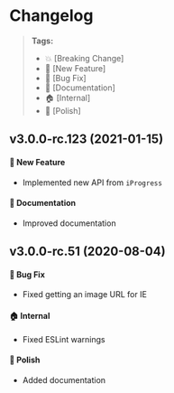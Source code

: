Changelog
=========

> **Tags:**
> - :boom:       [Breaking Change]
> - :rocket:     [New Feature]
> - :bug:        [Bug Fix]
> - :memo:       [Documentation]
> - :house:      [Internal]
> - :nail_care:  [Polish]

## v3.0.0-rc.123 (2021-01-15)

#### :rocket: New Feature

* Implemented new API from `iProgress`

#### :memo: Documentation

* Improved documentation

## v3.0.0-rc.51 (2020-08-04)

#### :bug: Bug Fix

* Fixed getting an image URL for IE

#### :house: Internal

* Fixed ESLint warnings

#### :nail_care: Polish

* Added documentation
